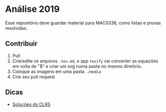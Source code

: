 # Análise 2019
Esse repositório deve guardar material para MAC0338, como listas e provas resolvidas.

## Contribuir
1. Pull
2. Crie/edite os arquivos `.tex.md`, o app `texify` vai converter as equações em volta de "$" e criar um svg numa pasta no mesmo diretório.
3. Coloque as imagens em uma pasta `./media`
4. Crie seu pull request

## Dicas
- [Soluções do CLRS](https://walkccc.github.io/CLRS/)
